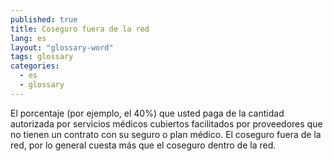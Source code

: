 ```yaml
---
published: true
title: Coseguro fuera de la red
lang: es
layout: "glossary-word"
tags: glossary
categories:
  - es
  - glossary
---
```


El porcentaje (por ejemplo, el 40%) que usted paga de la cantidad autorizada por servicios médicos cubiertos facilitados por proveedores que no tienen un contrato con su seguro o plan médico. El coseguro fuera de la red, por lo general cuesta más que el coseguro dentro de la red.
